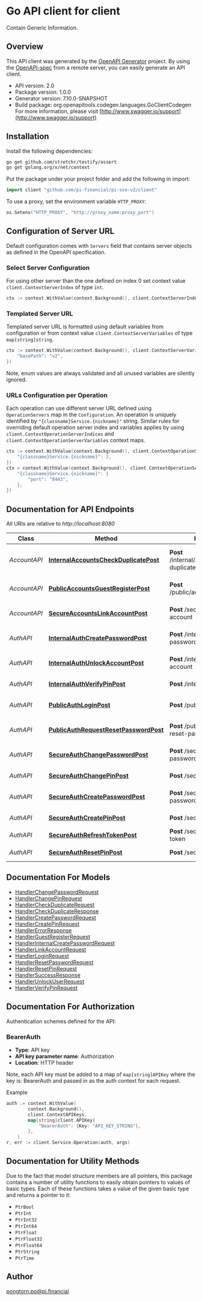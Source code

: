 # Go API client for client

Contain Generic Information.

## Overview
This API client was generated by the [OpenAPI Generator](https://openapi-generator.tech) project.  By using the [OpenAPI-spec](https://www.openapis.org/) from a remote server, you can easily generate an API client.

- API version: 2.0
- Package version: 1.0.0
- Generator version: 7.10.0-SNAPSHOT
- Build package: org.openapitools.codegen.languages.GoClientCodegen
For more information, please visit [http://www.swagger.io/support](http://www.swagger.io/support)

## Installation

Install the following dependencies:

```sh
go get github.com/stretchr/testify/assert
go get golang.org/x/net/context
```

Put the package under your project folder and add the following in import:

```go
import client "github.com/pi-financial/pi-sso-v2/client"
```

To use a proxy, set the environment variable `HTTP_PROXY`:

```go
os.Setenv("HTTP_PROXY", "http://proxy_name:proxy_port")
```

## Configuration of Server URL

Default configuration comes with `Servers` field that contains server objects as defined in the OpenAPI specification.

### Select Server Configuration

For using other server than the one defined on index 0 set context value `client.ContextServerIndex` of type `int`.

```go
ctx := context.WithValue(context.Background(), client.ContextServerIndex, 1)
```

### Templated Server URL

Templated server URL is formatted using default variables from configuration or from context value `client.ContextServerVariables` of type `map[string]string`.

```go
ctx := context.WithValue(context.Background(), client.ContextServerVariables, map[string]string{
	"basePath": "v2",
})
```

Note, enum values are always validated and all unused variables are silently ignored.

### URLs Configuration per Operation

Each operation can use different server URL defined using `OperationServers` map in the `Configuration`.
An operation is uniquely identified by `"{classname}Service.{nickname}"` string.
Similar rules for overriding default operation server index and variables applies by using `client.ContextOperationServerIndices` and `client.ContextOperationServerVariables` context maps.

```go
ctx := context.WithValue(context.Background(), client.ContextOperationServerIndices, map[string]int{
	"{classname}Service.{nickname}": 2,
})
ctx = context.WithValue(context.Background(), client.ContextOperationServerVariables, map[string]map[string]string{
	"{classname}Service.{nickname}": {
		"port": "8443",
	},
})
```

## Documentation for API Endpoints

All URIs are relative to *http://localhost:8080*

Class | Method | HTTP request | Description
------------ | ------------- | ------------- | -------------
*AccountAPI* | [**InternalAccountsCheckDuplicatePost**](docs/AccountAPI.md#internalaccountscheckduplicatepost) | **Post** /internal/accounts/check-duplicate | Check Email and PhoneNumber Duplication
*AccountAPI* | [**PublicAccountsGuestRegisterPost**](docs/AccountAPI.md#publicaccountsguestregisterpost) | **Post** /public/accounts/guest/register | Register a new guest account
*AccountAPI* | [**SecureAccountsLinkAccountPost**](docs/AccountAPI.md#secureaccountslinkaccountpost) | **Post** /secure/accounts/link-account | Link an account to a member
*AuthAPI* | [**InternalAuthCreatePasswordPost**](docs/AuthAPI.md#internalauthcreatepasswordpost) | **Post** /internal/auth/create-password | Create or reset user&#39;s password
*AuthAPI* | [**InternalAuthUnlockAccountPost**](docs/AuthAPI.md#internalauthunlockaccountpost) | **Post** /internal/auth/unlock-account | Unlock a locked account
*AuthAPI* | [**InternalAuthVerifyPinPost**](docs/AuthAPI.md#internalauthverifypinpost) | **Post** /internal/auth/verify-pin | Verify user&#39;s PIN
*AuthAPI* | [**PublicAuthLoginPost**](docs/AuthAPI.md#publicauthloginpost) | **Post** /public/auth/login | Login with username and password
*AuthAPI* | [**PublicAuthRequestResetPasswordPost**](docs/AuthAPI.md#publicauthrequestresetpasswordpost) | **Post** /public/auth/request-reset-password | Request Reset Password Link
*AuthAPI* | [**SecureAuthChangePasswordPost**](docs/AuthAPI.md#secureauthchangepasswordpost) | **Post** /secure/auth/change-password | Change user&#39;s password
*AuthAPI* | [**SecureAuthChangePinPost**](docs/AuthAPI.md#secureauthchangepinpost) | **Post** /secure/auth/change-pin | Change user&#39;s PIN
*AuthAPI* | [**SecureAuthCreatePasswordPost**](docs/AuthAPI.md#secureauthcreatepasswordpost) | **Post** /secure/auth/create-password | Create or reset user&#39;s password
*AuthAPI* | [**SecureAuthCreatePinPost**](docs/AuthAPI.md#secureauthcreatepinpost) | **Post** /secure/auth/create-pin | Create a new PIN for user
*AuthAPI* | [**SecureAuthRefreshTokenPost**](docs/AuthAPI.md#secureauthrefreshtokenpost) | **Post** /secure/auth/refresh-token | Refresh JWT tokens
*AuthAPI* | [**SecureAuthResetPinPost**](docs/AuthAPI.md#secureauthresetpinpost) | **Post** /secure/auth/reset-pin | Reset user&#39;s PIN


## Documentation For Models

 - [HandlerChangePasswordRequest](docs/HandlerChangePasswordRequest.md)
 - [HandlerChangePinRequest](docs/HandlerChangePinRequest.md)
 - [HandlerCheckDuplicateRequest](docs/HandlerCheckDuplicateRequest.md)
 - [HandlerCheckDuplicateResponse](docs/HandlerCheckDuplicateResponse.md)
 - [HandlerCreatePasswordRequest](docs/HandlerCreatePasswordRequest.md)
 - [HandlerCreatePinRequest](docs/HandlerCreatePinRequest.md)
 - [HandlerErrorResponse](docs/HandlerErrorResponse.md)
 - [HandlerGuestRegisterRequest](docs/HandlerGuestRegisterRequest.md)
 - [HandlerInternalCreatePasswordRequest](docs/HandlerInternalCreatePasswordRequest.md)
 - [HandlerLinkAccountRequest](docs/HandlerLinkAccountRequest.md)
 - [HandlerLoginRequest](docs/HandlerLoginRequest.md)
 - [HandlerResetPasswordRequest](docs/HandlerResetPasswordRequest.md)
 - [HandlerResetPinRequest](docs/HandlerResetPinRequest.md)
 - [HandlerSuccessResponse](docs/HandlerSuccessResponse.md)
 - [HandlerUnlockUserRequest](docs/HandlerUnlockUserRequest.md)
 - [HandlerVerifyPinRequest](docs/HandlerVerifyPinRequest.md)


## Documentation For Authorization


Authentication schemes defined for the API:
### BearerAuth

- **Type**: API key
- **API key parameter name**: Authorization
- **Location**: HTTP header

Note, each API key must be added to a map of `map[string]APIKey` where the key is: BearerAuth and passed in as the auth context for each request.

Example

```go
auth := context.WithValue(
		context.Background(),
		client.ContextAPIKeys,
		map[string]client.APIKey{
			"BearerAuth": {Key: "API_KEY_STRING"},
		},
	)
r, err := client.Service.Operation(auth, args)
```


## Documentation for Utility Methods

Due to the fact that model structure members are all pointers, this package contains
a number of utility functions to easily obtain pointers to values of basic types.
Each of these functions takes a value of the given basic type and returns a pointer to it:

* `PtrBool`
* `PtrInt`
* `PtrInt32`
* `PtrInt64`
* `PtrFloat`
* `PtrFloat32`
* `PtrFloat64`
* `PtrString`
* `PtrTime`

## Author

pongtorn.po@pi.financial

